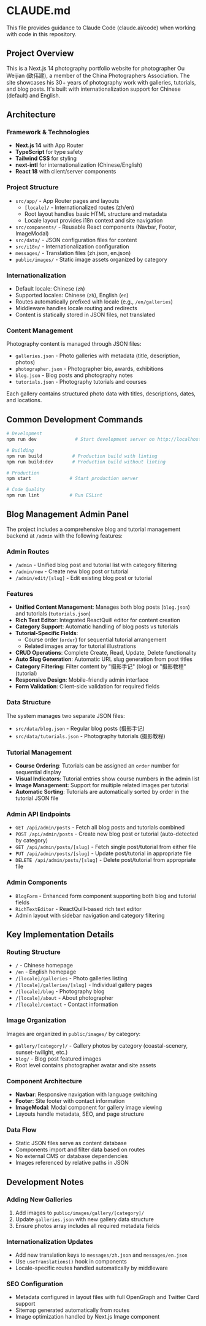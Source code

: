 # CLAUDE.md

This file provides guidance to Claude Code (claude.ai/code) when working with code in this repository.

## Project Overview

This is a Next.js 14 photography portfolio website for photographer Ou Weijian (欧伟建), a member of the China Photographers Association. The site showcases his 30+ years of photography work with galleries, tutorials, and blog posts. It's built with internationalization support for Chinese (default) and English.

## Architecture

### Framework & Technologies
- **Next.js 14** with App Router
- **TypeScript** for type safety
- **Tailwind CSS** for styling
- **next-intl** for internationalization (Chinese/English)
- **React 18** with client/server components

### Project Structure
- `src/app/` - App Router pages and layouts
  - `[locale]/` - Internationalized routes (zh/en)
  - Root layout handles basic HTML structure and metadata
  - Locale layout provides i18n context and site navigation
- `src/components/` - Reusable React components (Navbar, Footer, ImageModal)
- `src/data/` - JSON configuration files for content
- `src/i18n/` - Internationalization configuration
- `messages/` - Translation files (zh.json, en.json)
- `public/images/` - Static image assets organized by category

### Internationalization
- Default locale: Chinese (`zh`)
- Supported locales: Chinese (`zh`), English (`en`)
- Routes automatically prefixed with locale (e.g., `/en/galleries`)
- Middleware handles locale routing and redirects
- Content is statically stored in JSON files, not translated

### Content Management
Photography content is managed through JSON files:
- `galleries.json` - Photo galleries with metadata (title, description, photos)
- `photographer.json` - Photographer bio, awards, exhibitions
- `blog.json` - Blog posts and photography notes
- `tutorials.json` - Photography tutorials and courses

Each gallery contains structured photo data with titles, descriptions, dates, and locations.

## Common Development Commands

```bash
# Development
npm run dev              # Start development server on http://localhost:3000

# Building
npm run build           # Production build with linting
npm run build:dev       # Production build without linting

# Production
npm start              # Start production server

# Code Quality
npm run lint           # Run ESLint
```

## Blog Management Admin Panel

The project includes a comprehensive blog and tutorial management backend at `/admin` with the following features:

### Admin Routes
- `/admin` - Unified blog post and tutorial list with category filtering
- `/admin/new` - Create new blog post or tutorial
- `/admin/edit/[slug]` - Edit existing blog post or tutorial

### Features
- **Unified Content Management**: Manages both blog posts (`blog.json`) and tutorials (`tutorials.json`)
- **Rich Text Editor**: Integrated ReactQuill editor for content creation
- **Category Support**: Automatic handling of blog posts vs tutorials
- **Tutorial-Specific Fields**: 
  - Course order (`order`) for sequential tutorial arrangement
  - Related images array for tutorial illustrations
- **CRUD Operations**: Complete Create, Read, Update, Delete functionality
- **Auto Slug Generation**: Automatic URL slug generation from post titles
- **Category Filtering**: Filter content by "摄影手记" (blog) or "摄影教程" (tutorial)
- **Responsive Design**: Mobile-friendly admin interface
- **Form Validation**: Client-side validation for required fields

### Data Structure
The system manages two separate JSON files:
- `src/data/blog.json` - Regular blog posts (摄影手记)
- `src/data/tutorials.json` - Photography tutorials (摄影教程)

### Tutorial Management
- **Course Ordering**: Tutorials can be assigned an `order` number for sequential display
- **Visual Indicators**: Tutorial entries show course numbers in the admin list
- **Image Management**: Support for multiple related images per tutorial
- **Automatic Sorting**: Tutorials are automatically sorted by order in the tutorial JSON file

### Admin API Endpoints
- `GET /api/admin/posts` - Fetch all blog posts and tutorials combined
- `POST /api/admin/posts` - Create new blog post or tutorial (auto-detected by category)
- `GET /api/admin/posts/[slug]` - Fetch single post/tutorial from either file
- `PUT /api/admin/posts/[slug]` - Update post/tutorial in appropriate file
- `DELETE /api/admin/posts/[slug]` - Delete post/tutorial from appropriate file

### Admin Components
- `BlogForm` - Enhanced form component supporting both blog and tutorial fields
- `RichTextEditor` - ReactQuill-based rich text editor
- Admin layout with sidebar navigation and category filtering

## Key Implementation Details

### Routing Structure
- `/` - Chinese homepage
- `/en` - English homepage  
- `/[locale]/galleries` - Photo galleries listing
- `/[locale]/galleries/[slug]` - Individual gallery pages
- `/[locale]/blog` - Photography blog
- `/[locale]/about` - About photographer
- `/[locale]/contact` - Contact information

### Image Organization
Images are organized in `public/images/` by category:
- `gallery/[category]/` - Gallery photos by category (coastal-scenery, sunset-twilight, etc.)
- `blog/` - Blog post featured images
- Root level contains photographer avatar and site assets

### Component Architecture
- **Navbar**: Responsive navigation with language switching
- **Footer**: Site footer with contact information  
- **ImageModal**: Modal component for gallery image viewing
- Layouts handle metadata, SEO, and page structure

### Data Flow
- Static JSON files serve as content database
- Components import and filter data based on routes
- No external CMS or database dependencies
- Images referenced by relative paths in JSON

## Development Notes

### Adding New Galleries
1. Add images to `public/images/gallery/[category]/`
2. Update `galleries.json` with new gallery data structure
3. Ensure photos array includes all required metadata fields

### Internationalization Updates
- Add new translation keys to `messages/zh.json` and `messages/en.json`
- Use `useTranslations()` hook in components
- Locale-specific routes handled automatically by middleware

### SEO Configuration
- Metadata configured in layout files with full OpenGraph and Twitter Card support
- Sitemap generated automatically from routes
- Image optimization handled by Next.js Image component